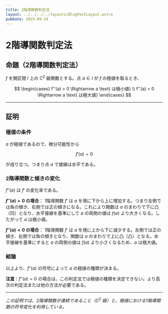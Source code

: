 ```yaml
---
title: 2階導関数判定法
layout: ../../../../layouts/BlogPostLayout.astro
pubDate: 2025-09-24
---
```


# 2階導関数判定法

## 命題（2階導関数判定法）

$f$ を開区間 $I$ 上の $C^2$ 級関数とする。点 $a \in I$ が $f$ の極値を取るとき、

$$
\begin{cases}
f''(a) > 0 \Rightarrow a \text{ は極小値} \\
f''(a) < 0 \Rightarrow a \text{ は極大値}
\end{cases}
$$

---

## 証明

### 極値の条件

$a$ が極値であるので、微分可能性から

$$f'(a) = 0$$

が成り立つ。つまり点 $a$ で接線は水平である。

### 2階導関数と傾きの変化

$f''(a)$ は $f'$ の変化率である。

**$f''(a) > 0$ の場合**：
1階導関数 $f'$ は $a$ を境に下から上に増加する。つまり左側では負の傾き、右側では正の傾きになる。これにより関数は $a$ のまわりで下に凸（凹）となり、水平接線を基準にして $a$ の両側の値は $f(a)$ より大きくなる。したがって $a$ は極小値。

**$f''(a) < 0$ の場合**：
1階導関数 $f'$ は $a$ を境に上から下に減少する。左側では正の傾き、右側では負の傾きとなり、関数は $a$ のまわりで上に凸（凸）となる。水平接線を基準にすると $a$ の両側の値は $f(a)$ より小さくなるため、$a$ は極大値。

### 結論

以上より、$f''(a)$ の符号によって $a$ の極値の種類が決まる。

**注意**：$f''(a) = 0$ の場合は、この判定法では極値の種類を決定できない。より高次の判定法または他の方法が必要である。

---

*この証明では、2階導関数が連続であること（$C^2$ 級）と、極値における1階導関数の符号変化を利用している。*